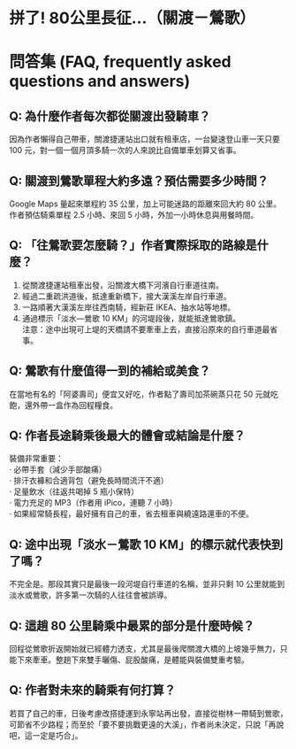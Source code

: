 # 拼了! 80公里長征…（關渡－鶯歌）

# 問答集 (FAQ, frequently asked questions and answers)

## Q: 為什麼作者每次都從關渡出發騎車？
因為作者懶得自己帶車，關渡捷運站出口就有租車店，一台變速登山車一天只要 100 元，對一個一個月頂多騎一次的人來說比自備單車划算又省事。

## Q: 關渡到鶯歌單程大約多遠？預估需要多少時間？
Google Maps 量起來單程約 35 公里，加上可能迷路的距離來回大約 80 公里。作者預估騎乘單程 2.5 小時、來回 5 小時，外加一小時休息與用餐時間。

## Q: 「往鶯歌要怎麼騎？」作者實際採取的路線是什麼？
1. 從關渡捷運站租車出發，沿關渡大橋下河濱自行車道往南。  
2. 經過二重疏洪道後，抵達重新橋下，接大漢溪左岸自行車道。  
3. 一路順著大漢溪左岸往西南騎，經新莊 IKEA、抽水站等地標。  
4. 通過標示「淡水—鶯歌 10 KM」的河堤段後，就能抵達鶯歌鎮。  
注意：途中出現可上堤的天橋請不要牽車上去，直接沿原來的自行車道最省事。

## Q: 鶯歌有什麼值得一到的補給或美食？
在當地有名的「阿婆壽司」便宜又好吃，作者點了壽司加茶碗蒸只花 50 元就吃飽，還外帶一盒作為回程糧食。

## Q: 作者長途騎乘後最大的體會或結論是什麼？
裝備非常重要：  
‧ 必帶手套（減少手部酸痛）  
‧ 排汗衣褲和合適背包（避免長時間流汗不適）  
‧ 足量飲水（往返共喝掉 5 瓶小保特）  
‧ 電力充足的 MP3（作者用 iPico，連聽 7 小時）  
‧ 如果經常騎長程，最好擁有自己的車，省去租車與繞遠路還車的不便。

## Q: 途中出現「淡水－鶯歌 10 KM」的標示就代表快到了嗎？
不完全是。那段其實只是最後一段河堤自行車道的名稱，並非只剩 10 公里就能到淡水或鶯歌，許多第一次騎的人往往會被誤導。

## Q: 這趟 80 公里騎乘中最累的部分是什麼時候？
回程從鶯歌折返開始就已經體力透支，尤其是最後爬關渡大橋的上坡幾乎無力，只能下來牽車。整趟下來雙手曬傷、屁股酸痛，是體能與裝備雙重考驗。

## Q: 作者對未來的騎乘有何打算？
若買了自己的車，日後考慮改搭捷運到永寧站再出發，直接從樹林一帶騎到鶯歌，可節省不少路程；而至於「要不要挑戰更遠的大溪」，作者尚未決定，只說「再說吧，這一定是巧合」。
